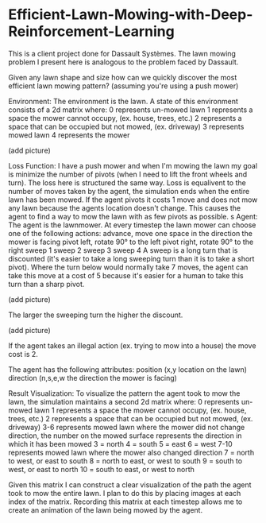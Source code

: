 # Efficient-Lawn-Mowing-with-Deep-Reinforcement-Learning

This is a client project done for Dassault Systèmes. The lawn mowing problem I present here is analogous to the problem faced by Dassault.

Given any lawn shape and size how can we quickly discover the most efficient lawn mowing pattern? (assuming you're using a push mower)

Environment:
The environment is the lawn.
A state of this environment consists of a 2d matrix where:
    0 represents un-mowed lawn
    1 represents a space the mower cannot occupy, (ex. house, trees, etc.)
    2 represents a space that can be occupied but not mowed, (ex. driveway)
    3 represents mowed lawn
    4 represents the mower
    
(add picture)

Loss Function:
I have a push mower and when I'm mowing the lawn my goal is minimize the number of pivots (when I need to lift the front wheels and turn).
The loss here is structured the same way.
Loss is equalivent to the number of moves taken by the agent, the simulation ends when the entire lawn has been mowed.
If the agent pivots it costs 1 move and does not mow any lawn because the agents location doesn't change.
This causes the agent to find a way to mow the lawn with as few pivots as possible.
s
Agent:
The agent is the lawnmower.
At every timestep the lawn mower can choose one of the following actions:
    advance, move one space in the direction the mower is facing
    pivot left, rotate 90° to the left
    pivot right, rotate 90° to the right
    sweep 1
    sweep 2
    sweep 3
    sweep 4
A sweep is a long turn that is discounted (it's easier to take a long sweeping turn than it is to take a short pivot).
Where the turn below would normally take 7 moves, the agent can take this move at a cost of 5 because it's easier for a human to take this turn than a sharp pivot.

(add picture)

The larger the sweeping turn the higher the discount.

(add picture)

If the agent takes an illegal action (ex. trying to mow into a house) the move cost is 2.

The agent has the following attributes:
    position (x,y location on the lawn)
    direction (n,s,e,w the direction the mower is facing)
    
Result Visualization:
To visualize the pattern the agent took to mow the lawn, the simulation maintains a second 2d matrix where:
    0 represents un-mowed lawn
    1 represents a space the mower cannot occupy, (ex. house, trees, etc.)
    2 represents a space that can be occupied but not mowed, (ex. driveway)
    3-6 represents mowed lawn where the mower did not change direction, the number on the mowed surface represents the direction in which it has been mowed
    3 = north
    4 = south
    5 = east
    6 = west
    7-10 represents mowed lawn where the mower also changed direction
    7 = north to west, or east to south
    8 = north to east, or west to south
    9 = south to west, or east to north
    10 = south to east, or west to north

Given this matrix I can construct a clear visualization of the path the agent took to mow the entire lawn.
I plan to do this by placing images at each index of the matrix.
Recording this matrix at each timestep allows me to create an animation of the lawn being mowed by the agent.

